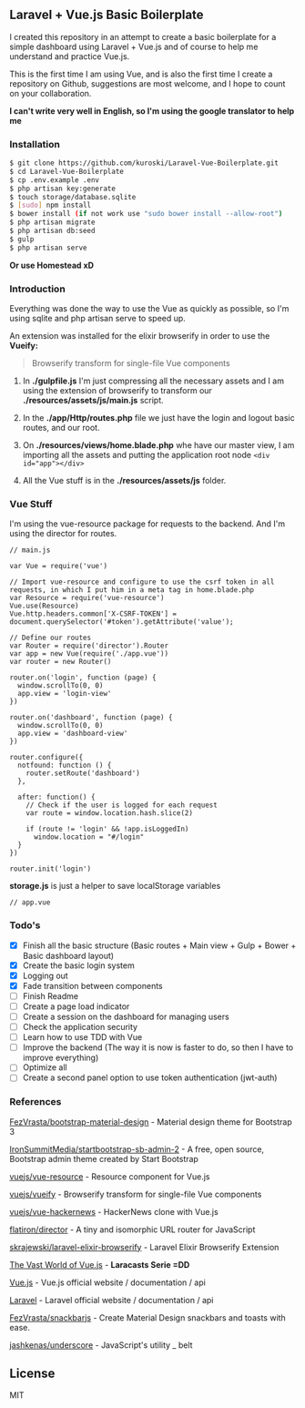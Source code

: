 ## Laravel + Vue.js Basic Boilerplate

I created this repository in an attempt to create a basic boilerplate for a simple dashboard using Laravel + Vue.js and of course to help me understand and practice Vue.js.

This is the first time I am using Vue, and is also the first time I create a repository on Github, suggestions are most welcome, and I hope to count on your collaboration.

**I can't write very well in English, so I'm using the google translator to help me**

### Installation

```sh
$ git clone https://github.com/kuroski/Laravel-Vue-Boilerplate.git
$ cd Laravel-Vue-Boilerplate
$ cp .env.example .env
$ php artisan key:generate
$ touch storage/database.sqlite
$ [sudo] npm install
$ bower install (if not work use "sudo bower install --allow-root")
$ php artisan migrate
$ php artisan db:seed
$ gulp
$ php artisan serve
```

**Or use Homestead xD**

### Introduction

Everything was done the way to use the Vue as quickly as possible, so I'm using sqlite and php artisan serve to speed up.

An extension was installed for the elixir browserify in order to use the **Vueify:**

> Browserify transform for single-file Vue components

1. In **./gulpfile.js** I'm just compressing all the necessary assets and I am using the extension of browserify to transform our **./resources/assets/js/main.js** script.

2. In the **./app/Http/routes.php** file we just have the login and logout basic routes, and our root.

3. On **./resources/views/home.blade.php** whe have our master view, I am importing all the assets and putting the application root node ``` <div id="app"></div> ```

4. All the Vue stuff is in the **./resources/assets/js** folder.

### Vue Stuff

I'm using the vue-resource package for requests to the backend.
And I'm using the director for routes.

``` 
// main.js

var Vue = require('vue')

// Import vue-resource and configure to use the csrf token in all requests, in which I put him in a meta tag in home.blade.php
var Resource = require('vue-resource')
Vue.use(Resource)
Vue.http.headers.common['X-CSRF-TOKEN'] = document.querySelector('#token').getAttribute('value');

// Define our routes
var Router = require('director').Router
var app = new Vue(require('./app.vue'))
var router = new Router()

router.on('login', function (page) {
  window.scrollTo(0, 0)
  app.view = 'login-view'
})
 
router.on('dashboard', function (page) {
  window.scrollTo(0, 0)
  app.view = 'dashboard-view'
})
 
router.configure({
  notfound: function () {
    router.setRoute('dashboard')
  },

  after: function() {
    // Check if the user is logged for each request
    var route = window.location.hash.slice(2)
        
    if (route != 'login' && !app.isLoggedIn)
      window.location = "#/login"
  }
})
 
router.init('login')
```

**storage.js** is just a helper to save localStorage variables

``` 
// app.vue
```

### Todo's

- [x] Finish all the basic structure (Basic routes + Main view + Gulp + Bower + Basic dashboard layout)
- [x] Create the basic login system
- [x] Logging out
- [x] Fade transition between components
- [ ] Finish Readme
- [ ] Create a page load indicator
- [ ] Create a session on the dashboard for managing users
- [ ] Check the application security
- [ ] Learn how to use TDD with Vue
- [ ] Improve the backend (The way it is now is faster to do, so then I have to improve everything)
- [ ] Optimize all
- [ ] Create a second panel option to use token authentication (jwt-auth)

### References

[FezVrasta/bootstrap-material-design] - Material design theme for Bootstrap 3

[IronSummitMedia/startbootstrap-sb-admin-2] - A free, open source, Bootstrap admin theme created by Start Bootstrap

[vuejs/vue-resource] - Resource component for Vue.js

[vuejs/vueify] - Browserify transform for single-file Vue components

[vuejs/vue-hackernews] - HackerNews clone with Vue.js

[flatiron/director] - A tiny and isomorphic URL router for JavaScript

[skrajewski/laravel-elixir-browserify] - Laravel Elixir Browserify Extension

[The Vast World of Vue.js] - **Laracasts Serie =DD**

[Vue.js] - Vue.js official website / documentation / api

[Laravel] - Laravel official website / documentation / api

[FezVrasta/snackbarjs] - Create Material Design snackbars and toasts with ease.

[jashkenas/underscore] - JavaScript's utility _ belt

License
----

MIT

[FezVrasta/bootstrap-material-design]:https://github.com/FezVrasta/bootstrap-material-design
[IronSummitMedia/startbootstrap-sb-admin-2]:https://github.com/IronSummitMedia/startbootstrap-sb-admin-2
[vuejs/vue-resource]:https://github.com/vuejs/vue-resource
[vuejs/vueify]:https://github.com/vuejs/vueify
[vuejs/vue-hackernews]:https://github.com/vuejs/vue-hackernews
[flatiron/director]:https://github.com/flatiron/director
[skrajewski/laravel-elixir-browserify]:https://github.com/skrajewski/laravel-elixir-browserify
[The Vast World of Vue.js]:https://laracasts.com/series/learning-vuejs
[Vue.js]:http://vuejs.org/
[Laravel]:http://laravel.com/docs/5.1
[FezVrasta/snackbarjs]:https://github.com/FezVrasta/snackbarjs
[jashkenas/underscore]:https://github.com/jashkenas/underscore
